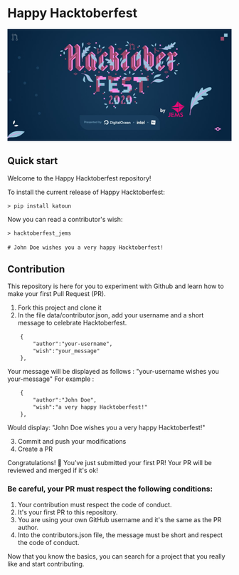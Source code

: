 # Happy Hacktoberfest

![hacktoberfest image](data/images/hacktoberfest_jems.png)

## Quick start
Welcome to the Happy Hacktoberfest repository! 

To install the current release of Happy Hacktoberfest:
```
> pip install katoun
```
Now you can read a contributor's wish:
```
> hacktoberfest_jems

# John Doe wishes you a very happy Hacktoberfest!
```
## Contribution
This repository is here for you to experiment with Github and learn how to make your first Pull Request (PR).

1. Fork this project and clone it
2. In the file data/contributor.json, add your username and a short message to celebrate Hacktoberfest.
```
    {
        "author":"your-username", 
        "wish":"your_message"
    },
```
Your message will be displayed as follows : "your-username wishes you your-message"
For example : 
```
    {
        "author":"John Doe", 
        "wish":"a very happy Hacktoberfest!"
    },
```
Would display: "John Doe wishes you a very happy Hacktoberfest!"

3. Commit and push your modifications
4. Create a PR

Congratulations! :tada: You’ve just submitted your first PR! Your PR will be reviewed and merged if it's ok! 

### **Be careful, your PR must respect the following conditions:**

1. Your contribution must respect the code of conduct.
2. It's your first PR to this repository.
3. You are using your own GitHub username and it's the same as the PR author.
4. Into the contributors.json file, the message must be short and respect the code of conduct.



Now that you know the basics, you can search for a project that you really like and start contributing.